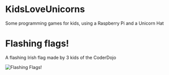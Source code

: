 # KidsLoveUnicorns
Some programming games for kids, using a Raspberry Pi and a Unicorn Hat

# Flashing flags!

A flashing Irish flag made by 3 kids of the CoderDojo

![Flashing Flags!](https://i.imgur.com/6eR0ms9.gif)
